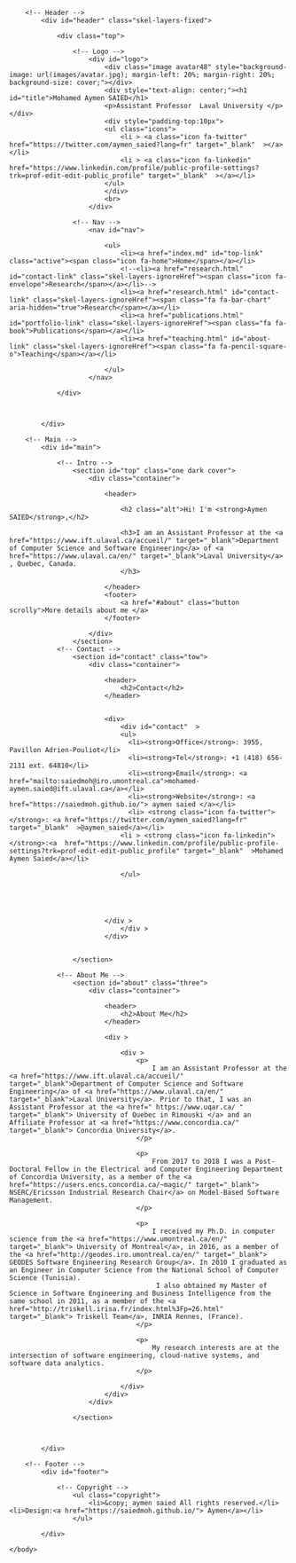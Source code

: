 <!DOCTYPE HTML>
<html>
	<head>
		<title>Mohamed Aymen SAIED</title>
		<meta http-equiv="content-type" content="text/html; charset=utf-8" />
		<meta name="description" content="" />
		<meta name="keywords" content="" />
		<!--[if lte IE 8]><script src="css/ie/html5shiv.js"></script><![endif]-->
		<script src="js/jquery.min.js"></script>
		<script src="js/jquery.scrolly.min.js"></script>
		<script src="js/jquery.scrollzer.min.js"></script>
		<script src="js/skel.min.js"></script>
		<script src="js/skel-layers.min.js"></script>
		<script src="js/init.js"></script>
		<noscript>
			<link rel="stylesheet" href="css/skel.css" />
			<link rel="stylesheet" href="css/style.css" />
			<link rel="stylesheet" href="css/style-wide.css" />
		</noscript>
		<!--[if lte IE 9]><link rel="stylesheet" href="css/ie/v9.css" /><![endif]-->
		<!--[if lte IE 8]><link rel="stylesheet" href="css/ie/v8.css" /><![endif]-->
	</head>
	<body>

		<!-- Header -->
			<div id="header" class="skel-layers-fixed">

				<div class="top">

					<!-- Logo -->
						<div id="logo">
							<div class="image avatar48" style="background-image: url(images/avatar.jpg); margin-left: 20%; margin-right: 20%; background-size: cover;"></div>
							<div style="text-align: center;"><h1 id="title">Mohamed Aymen SAIED</h1>
							<p>Assistant Professor  Laval University </p></div>
							<div style="padding-top:10px">
							<ul class="icons">
								<li > <a class="icon fa-twitter" href="https://twitter.com/aymen_saied?lang=fr" target="_blank"  ></a></li>
								<li > <a class="icon fa-linkedin" href="https://www.linkedin.com/profile/public-profile-settings?trk=prof-edit-edit-public_profile" target="_blank"  ></a></li>
							</ul>
							</div>
							<br>
						</div>

					<!-- Nav -->
						<nav id="nav">

							<ul>
								<li><a href="index.md" id="top-link" class="active"><span class="icon fa-home">Home</span></a></li>
								<!--<li><a href="research.html" id="contact-link" class="skel-layers-ignoreHref"><span class="icon fa-envelope">Research</span></a></li>-->
								<li><a href="research.html" id="contact-link" class="skel-layers-ignoreHref"><span class="fa fa-bar-chart" aria-hidden="true">Research</span></a></li>
								<li><a href="publications.html" id="portfolio-link" class="skel-layers-ignoreHref"><span class="fa fa-book">Publications</span></a></li>
								<li><a href="teaching.html" id="about-link" class="skel-layers-ignoreHref"><span class="fa fa-pencil-square-o">Teaching</span></a></li>

							</ul>
						</nav>

				</div>



			</div>

		<!-- Main -->
			<div id="main">

				<!-- Intro -->
					<section id="top" class="one dark cover">
						<div class="container">

							<header>

								<h2 class="alt">Hi! I'm <strong>Aymen SAIED</strong>,</h2>
								
								<h3>I am an Assistant Professor at the <a href="https://www.ift.ulaval.ca/accueil/" target="_blank">Department of Computer Science and Software Engineering</a> of <a href="https://www.ulaval.ca/en/" target="_blank">Laval University</a> , Quebec, Canada.
								</h3>

							</header>
							<footer>
								<a href="#about" class="button scrolly">More details about me </a>
							</footer>

						</div>
					</section>
				<!-- Contact -->
					<section id="contact" class="tow">
						<div class="container">

							<header>
								<h2>Contact</h2>
							</header>


							<div>
								<div id="contact"  >
								<ul>
								  <li><strong>Office</strong>: 3955, Pavillon Adrien-Pouliot</li>
								  <li><strong>Tel</strong>: +1 (418) 656-2131 ext. 64810</li>
								  <li><strong>Email</strong>: <a href="mailto:saiedmoh@iro.umontreal.ca">mohamed-aymen.saied@ift.ulaval.ca</a></li>
								  <li><strong>Website</strong>: <a href="https://saiedmoh.github.io/"> aymen saied </a></li>
								  <li> <strong class="icon fa-twitter"></strong>: <a href="https://twitter.com/aymen_saied?lang=fr" target="_blank"  >@aymen_saied</a></li>
								<li > <strong class="icon fa-linkedin"></strong>:<a  href="https://www.linkedin.com/profile/public-profile-settings?trk=prof-edit-edit-public_profile" target="_blank"  >Mohamed Aymen Saied</a></li>

								</ul>

								



							</div >
								</div >
							</div>


					</section>

				<!-- About Me -->
					<section id="about" class="three">
						<div class="container">

							<header>
								<h2>About Me</h2>
							</header>

							<div >

								<div >
									<p>
										I am an Assistant Professor at the <a href="https://www.ift.ulaval.ca/accueil/" target="_blank">Department of Computer Science and Software Engineering</a> of <a href="https://www.ulaval.ca/en/" target="_blank">Laval University</a>. Prior to that, I was an Assistant Professor at the <a href=" https://www.uqar.ca/ " target="_blank"> University of Quebec in Rimouski </a> and an Affiliate Professor at <a href="https://www.concordia.ca/" target="_blank"> Concordia University</a>. 
									</p>
									
									<p>
										From 2017 to 2018 I was a Post-Doctoral Fellow in the Electrical and Computer Engineering Department of Concordia University, as a member of the <a href="https://users.encs.concordia.ca/~magic/" target="_blank"> NSERC/Ericsson Industrial Research Chair</a> on Model-Based Software Management. 
									</p>
									
									<p>
										I received my Ph.D. in computer science from the <a href="https://www.umontreal.ca/en/" target="_blank"> University of Montreal</a>, in 2016, as a member of the <a href="http://geodes.iro.umontreal.ca/en/" target="_blank"> GEODES Software Engineering Research Group</a>. In 2010 I graduated as an Engineer in Computer Science from the National School of Computer Science (Tunisia).
										 I also obtained my Master of Science in Software Engineering and Business Intelligence from the same school in 2011, as a member of the <a href="http://triskell.irisa.fr/index.html%3Fp=26.html" target="_blank"> Triskell Team</a>, INRIA Rennes, (France).
									</p>
									
									<p>
										My research interests are at the intersection of software engineering, cloud-native systems, and software data analytics.
									</p>

								</div>
							</div>
						</div>

					</section>



			</div>

		<!-- Footer -->
			<div id="footer">

				<!-- Copyright -->
					<ul class="copyright">
						<li>&copy; aymen saied All rights reserved.</li><li>Design:<a href="https://saiedmoh.github.io/"> Aymen</a></li>
					</ul>

			</div>

	</body>
</html>
